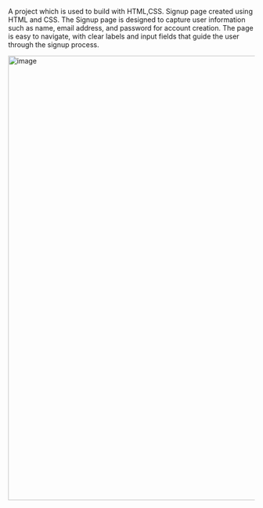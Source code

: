A project which is used to build with HTML,CSS.
Signup page created using HTML and CSS. The Signup page is designed to capture user information such as name, email address, and password for account creation. The page is easy to navigate, with clear labels and input fields that guide the user through the signup process.

<img width="906" alt="image" src="https://github.com/prasheila/Signup-page/assets/81790655/8ce8ab6a-4683-4289-8c1e-d55ce50db537">

